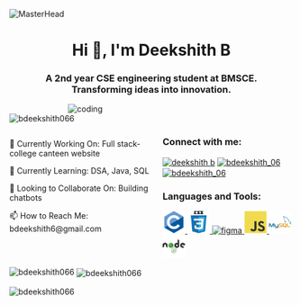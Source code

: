 ![MasterHead](https://media.licdn.com/dms/image/D5616AQFIW43pwwACdA/profile-displaybackgroundimage-shrink_350_1400/0/1700231168186?e=1710979200&v=beta&t=jRg8sM2xMRukYDrxyJdaE5vNIiDTwryRZRFzKgWwX8U)
<h1 align="center">Hi 👋, I'm Deekshith B</h1>
<h3 align="center">A 2nd year CSE engineering student at BMSCE.<br> Transforming ideas into innovation.</h3>
<img align="right" alt="coding" width="400" src="https://thumbs.dreamstime.com/b/his-office-guy-programmer-sits-front-computer-screen-to-write-software-code-concept-ai-generative-his-270562642.jpg">

<p align="left"> <img src="https://komarev.com/ghpvc/?username=bdeekshith066&label=Profile%20views&color=0e75b6&style=flat" alt="bdeekshith066" /> </p>

<!-- New section added below Profile Views -->
<div style="float: left; width: 50%; margin-right: 20px;">
  <p>🔭 Currently Working On: Full stack- college canteen website</p>

  <p>🌱 Currently Learning: DSA, Java, SQL</p>

  <p>👯 Looking to Collaborate On: Building chatbots</p>

  <p>📫 How to Reach Me: bdeekshith6@gmail.com </p>
  <br>
</div>

<h3 align="left">Connect with me:</h3>
<p align="left">

<a href="https://www.linkedin.com/in/deekshith2912/" target="blank"><img align="center" src="https://raw.githubusercontent.com/rahuldkjain/github-profile-readme-generator/master/src/images/icons/Social/linked-in-alt.svg" alt="deekshith b" height="30" width="40" /></a>
<a href="https://instagram.com/bdeekshith_06" target="blank"><img align="center" src="https://raw.githubusercontent.com/rahuldkjain/github-profile-readme-generator/master/src/images/icons/Social/instagram.svg" alt="bdeekshith_06" height="30" width="40" /></a>
<a href="https://youtube.com/@bdeekshith_06?si=WK8_tdFbrh0BpZEN" target="blank"><img align="center" src="https://raw.githubusercontent.com/rahuldkjain/github-profile-readme-generator/master/src/images/icons/Social/youtube.svg" alt="bdeekshith_06" height="30" width="40" /></a>
</p>

<h3 align="left">Languages and Tools:</h3>
<p align="left"> <a href="https://www.cprogramming.com/" target="_blank" rel="noreferrer"> <img src="https://raw.githubusercontent.com/devicons/devicon/master/icons/c/c-original.svg" alt="c" width="40" height="40"/> </a> <a href="https://www.w3schools.com/css/" target="_blank" rel="noreferrer"> <img src="https://raw.githubusercontent.com/devicons/devicon/master/icons/css3/css3-original-wordmark.svg" alt="css3" width="40" height="40"/> </a> <a href="https://www.figma.com/" target="_blank" rel="noreferrer"> <img src="https://www.vectorlogo.zone/logos/figma/figma-icon.svg" alt="figma" width="40" height="40"/> </a> <a href="https://developer.mozilla.org/en-US/docs/Web/JavaScript" target="_blank" rel="noreferrer"> <img src="https://raw.githubusercontent.com/devicons/devicon/master/icons/javascript/javascript-original.svg" alt="javascript" width="40" height="40"/> </a> <a href="https://www.mysql.com/" target="_blank" rel="noreferrer"> <img src="https://raw.githubusercontent.com/devicons/devicon/master/icons/mysql/mysql-original-wordmark.svg" alt="mysql" width="40" height="40"/> </a> <a href="https://nodejs.org" target="_blank" rel="noreferrer"> <img src="https://raw.githubusercontent.com/devicons/devicon/master/icons/nodejs/nodejs-original-wordmark.svg" alt="nodejs" width="40" height="40"/> </a> </p>

<p><img align="left" src="https://github-readme-stats.vercel.app/api/top-langs?username=bdeekshith066&show_icons=true&locale=en&layout=compact" alt="bdeekshith066" /></p>

<p>&nbsp;<img align="center" src="https://github-readme-stats.vercel.app/api?username=bdeekshith066&show_icons=true&locale=en" alt="bdeekshith066" /></p>

<p><img align="center" src="https://github-readme-streak-stats.herokuapp.com/?user=bdeekshith066&" alt="bdeekshith066" /></p>

